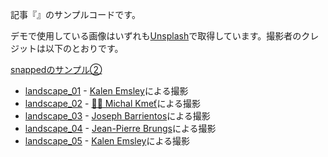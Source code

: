 記事『』のサンプルコードです。

デモで使用している画像はいずれも[Unsplash](https://unsplash.com/)で取得しています。撮影者のクレジットは以下のとおりです。

[snappedのサンプル②](https://ics-creative.github.io/250526_scroll-state/snapped-carousel/)

- [landscape_01](https://unsplash.com/ja/%E5%86%99%E7%9C%9F/%E6%B0%B4%E5%9F%9F%E3%82%92%E6%A8%AA%E5%88%87%E3%82%8B%E7%B7%91%E3%81%AE%E5%B1%B1-Bkci_8qcdvQ) -  [Kalen Emsley](https://unsplash.com/ja/@kalenemsley)による撮影
- [landscape_02](https://unsplash.com/ja/%E5%86%99%E7%9C%9F/%E6%98%BC%E9%96%93%E3%81%AE%E6%9B%87%E3%82%8A%E7%A9%BA%E3%81%AE%E4%B8%8B%E5%BA%83%E3%81%84%E9%87%8E%E8%8D%89%E3%81%AE%E4%B8%8A%E3%81%AB%E9%80%A0%E5%B2%A9-M9O6GRrEEDY) -  [🧔‍♂️ Michal Kmeť](https://unsplash.com/ja/@mitko)による撮影
- [landscape_03](https://unsplash.com/ja/%E5%86%99%E7%9C%9F/%E7%B7%91%E3%81%A8%E8%8C%B6%E8%89%B2%E3%81%AE%E5%B4%96%E3%81%AE%E9%A2%A8%E6%99%AF%E5%86%99%E7%9C%9F-xcC5ozHk_N8) -  [Joseph Barrientos](https://unsplash.com/ja/@jbcreate_)による撮影
- [landscape_04](https://unsplash.com/ja/%E5%86%99%E7%9C%9F/%E5%B1%B1%E3%81%AE%E5%BE%8C%E3%82%8D%E3%81%AB%E3%81%82%E3%82%8B%E7%81%B0%E8%89%B2%E3%81%AE%E9%81%93-2SOoG8-xbCA) -  [Jean-Pierre Brungs](https://unsplash.com/ja/@johnnyabroad)による撮影
- [landscape_05](https://unsplash.com/ja/%E5%86%99%E7%9C%9F/%E6%9C%A8%E3%80%85%E3%81%AB%E5%9B%B2%E3%81%BE%E3%82%8C%E3%81%9F%E6%B0%B4%E5%9F%9F-_LuLiJc1cdo) -  [Kalen Emsley](https://unsplash.com/ja/@kalenemsley)による撮影
